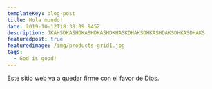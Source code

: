 ```yaml
---
templateKey: blog-post
title: Hola mundo!
date: 2019-10-12T18:38:09.945Z
description: JKAHSDKASHDKASHDKASHDKHASKDHAKSDHKASHDAKSDHKASDHAKS
featuredpost: true
featuredimage: /img/products-grid1.jpg
tags:
  - God is good!
---
```

Este sitio web va a quedar firme con el favor de Dios.

